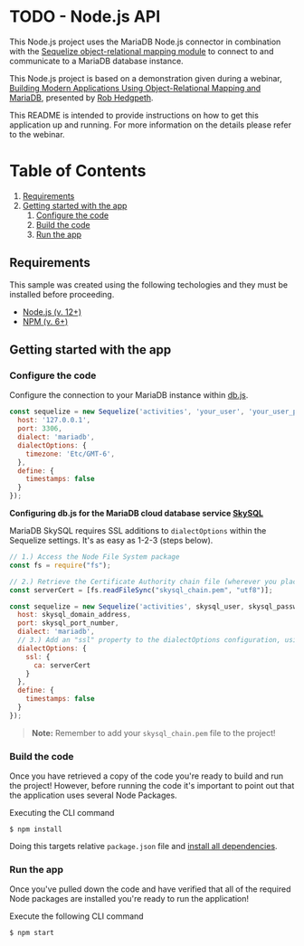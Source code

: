 # TODO - Node.js API

This Node.js project uses the MariaDB Node.js connector in combination with the [Sequelize object-relational mapping module](https://sequelize.org/) to connect to and communicate to a MariaDB database instance.

This Node.js project is based on a demonstration given during a webinar, [Building Modern Applications Using Object-Relational Mapping and MariaDB](https://go.mariadb.com/20Q4-WBN-GLBL-OSSG-ORM-Object-Relational-Mapping-2020-8-20_Registration-LP.html), presented by [Rob Hedgpeth](https://mariadb.com/resources/blog/author/roberthedgpeth/).

This README is intended to provide instructions on how to get this application up and running. For more information on the details please refer to the webinar.

# Table of Contents
1. [Requirements](#requirements)
2. [Getting started with the app](#getting-started)
    1. [Configure the code](#configure-code)
    2. [Build the code](#build-code)
    3. [Run the app](#run-app)

## Requirements <a name="requirements"></a>

This sample was created using the following techologies and they must be installed before proceeding.

* [Node.js (v. 12+)](https://nodejs.org/docs/latest-v12.x/api/index.html)
* [NPM (v. 6+)](https://docs.npmjs.com/)

## Getting started with the app <a name="getting-started"></a>

### Configure the code <a name="configure-code"></a>

Configure the connection to your MariaDB instance within [db.js](db.js).

```javascript
const sequelize = new Sequelize('activities', 'your_user', 'your_user_password', {
  host: '127.0.0.1',
  port: 3306,
  dialect: 'mariadb',
  dialectOptions: {
    timezone: 'Etc/GMT-6',
  },
  define: {
    timestamps: false
  }
});
```

**Configuring db.js for the MariaDB cloud database service [SkySQL](https://mariadb.com/products/skysql/)**

MariaDB SkySQL requires SSL additions to `dialectOptions` within the Sequelize settings. It's as easy as 1-2-3 (steps below).

```javascript
// 1.) Access the Node File System package
const fs = require("fs");

// 2.) Retrieve the Certificate Authority chain file (wherever you placed it - notice it's just in the Node project root here)
const serverCert = [fs.readFileSync("skysql_chain.pem", "utf8")];

const sequelize = new Sequelize('activities', skysql_user, skysql_password, {
  host: skysql_domain_address,
  port: skysql_port_number,
  dialect: 'mariadb',
  // 3.) Add an "ssl" property to the dialectOptions configuration, using the serverCert const defined above
  dialectOptions: {
    ssl: {
      ca: serverCert
    }
  },
  define: {
    timestamps: false
  }
});
```

> **Note:** Remember to add your `skysql_chain.pem` file to the project!

### Build the code <a name="build-code"></a>

Once you have retrieved a copy of the code you're ready to build and run the project! However, before running the code it's important to point out that the application uses several Node Packages.

Executing the CLI command 

```
$ npm install
```

Doing this targets relative `package.json` file and [install all dependencies](https://docs.npmjs.com/downloading-and-installing-packages-locally).

### Run the app <a name="run-app"></a>

Once you've pulled down the code and have verified that all of the required Node packages are installed you're ready to run the application! 

Execute the following CLI command 

```bash
$ npm start
```


